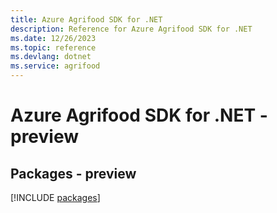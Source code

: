 ```yaml
---
title: Azure Agrifood SDK for .NET
description: Reference for Azure Agrifood SDK for .NET
ms.date: 12/26/2023
ms.topic: reference
ms.devlang: dotnet
ms.service: agrifood
---
```

# Azure Agrifood SDK for .NET - preview
## Packages - preview
[!INCLUDE [packages](agrifood-index.md)]